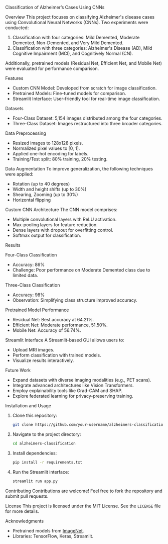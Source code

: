 Classification of Alzheimer’s Cases Using CNNs

Overview
This project focuses on classifying Alzheimer's disease cases using Convolutional Neural Networks (CNNs). Two experiments were conducted:
1. Classification with four categories: Mild Demented, Moderate Demented, Non-Demented, and Very Mild Demented.
2. Classification with three categories: Alzheimer's Disease (AD), Mild Cognitive Impairment (MCI), and Cognitively Normal (CN).

Additionally, pretrained models (Residual Net, Efficient Net, and Mobile Net) were evaluated for performance comparison.



Features
- Custom CNN Model: Developed from scratch for image classification.
- Pretrained Models: Fine-tuned models for comparison.
- Streamlit Interface: User-friendly tool for real-time image classification.



 Datasets
- Four-Class Dataset: 5,154 images distributed among the four categories.
- Three-Class Dataset: Images restructured into three broader categories.

 Data Preprocessing
- Resized images to 128x128 pixels.
- Normalized pixel values to [0, 1].
- Applied one-hot encoding for labels.
- Training/Test split: 80% training, 20% testing.

 Data Augmentation
To improve generalization, the following techniques were applied:
- Rotation (up to 40 degrees)
- Width and height shifts (up to 30%)
- Shearing, Zooming (up to 30%)
- Horizontal flipping



 Custom CNN Architecture
The CNN model comprises:
- Multiple convolutional layers with ReLU activation.
- Max-pooling layers for feature reduction.
- Dense layers with dropout for overfitting control.
- Softmax output for classification.



 Results

 Four-Class Classification
- Accuracy: 86%
- Challenge: Poor performance on Moderate Demented class due to limited data.

 Three-Class Classification
- Accuracy: 98%
- Observation: Simplifying class structure improved accuracy.

 Pretrained Model Performance
- Residual Net: Best accuracy at 64.21%.
- Efficient Net: Moderate performance, 51.50%.
- Mobile Net: Accuracy of 56.74%.



 Streamlit Interface
A Streamlit-based GUI allows users to:
- Upload MRI images.
- Perform classification with trained models.
- Visualize results interactively.



 Future Work
- Expand datasets with diverse imaging modalities (e.g., PET scans).
- Integrate advanced architectures like Vision Transformers.
- Employ explainability tools like Grad-CAM and SHAP.
- Explore federated learning for privacy-preserving training.



 Installation and Usage
1. Clone this repository:
   ```bash
   git clone https://github.com/your-username/alzheimers-classification.git
   ```
2. Navigate to the project directory:
   ```bash
   cd alzheimers-classification
   ```
3. Install dependencies:
   ```bash
   pip install -r requirements.txt
   ```
4. Run the Streamlit interface:
   ```bash
   streamlit run app.py
   ```



 Contributing
Contributions are welcome! Feel free to fork the repository and submit pull requests.



 License
This project is licensed under the MIT License. See the `LICENSE` file for more details.



 Acknowledgments
- Pretrained models from [ImageNet](https://www.image-net.org/).
- Libraries: TensorFlow, Keras, Streamlit.

